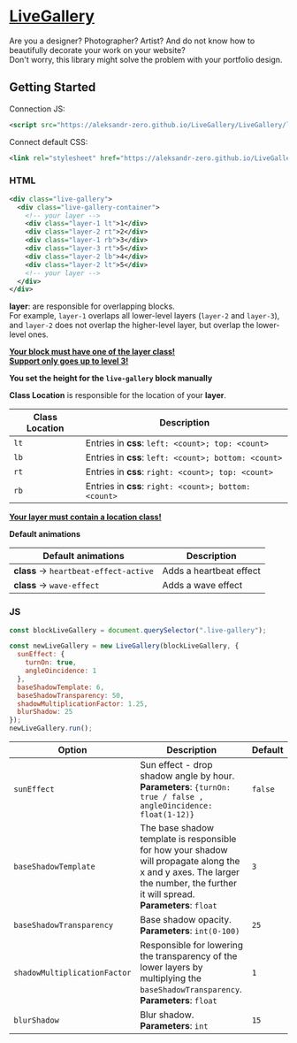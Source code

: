 # [LiveGallery](https://aleksandr-zero.github.io/LiveGallery/app/)

Are you a designer? Photographer? Artist? And do not know how to beautifully
decorate your work on your website?</br>
Don't worry, this library might solve the problem with your portfolio design.

## Getting Started

Connection JS:
```xml
<script src="https://aleksandr-zero.github.io/LiveGallery/LiveGallery/liveGallery.js"></script>
```

Connect default CSS:
```xml
<link rel="stylesheet" href="https://aleksandr-zero.github.io/LiveGallery/LiveGallery/liveGallery.css">
```

### HTML

```xml
<div class="live-gallery">
  <div class="live-gallery-container">
    <!-- your layer -->
    <div class="layer-1 lt">1</div>
    <div class="layer-2 rt">2</div>
    <div class="layer-1 rb">3</div>
    <div class="layer-3 rt">5</div>
    <div class="layer-2 lb">4</div>
    <div class="layer-2 lt">5</div>
    <!-- your layer -->
  </div>
</div>
```

**layer**: are responsible for overlapping blocks.<br>
For example, `layer-1` overlaps all lower-level layers (`layer-2` and `layer-3`), and `layer-2`
does not overlap the higher-level layer, but overlap the lower-level ones.

<span style="text-decoration: underline;">**Your block must have one of the layer class!**</span><br>
<span style="text-decoration: underline;">**Support only goes up to level 3!**</span>

**You set the height for the `live-gallery` block manually**

**Class Location** is responsible for the location of your **layer**.

| Class Location  | Description     |
|-----------------|-----------------|
| `lt` | Entries in **css**: `left: <count>; top: <count>`    |
| `lb` | Entries in **css**: `left: <count>; bottom: <count>` |
| `rt` | Entries in **css**: `right: <count>; top: <count>`   |
| `rb` | Entries in **css**: `right: <count>; bottom: <count>`|

<span style="text-decoration: underline;">**Your layer must contain a location class!**</span>

**Default animations**

| Default animations                     | Description       |
|----------------------------------------|-------------------|
| **class** -> `heartbeat-effect-active` | Adds a heartbeat effect |
| **class** -> `wave-effect`             | Adds a wave effect |

### JS

```js
const blockLiveGallery = document.querySelector(".live-gallery");

const newLiveGallery = new LiveGallery(blockLiveGallery, {
  sunEffect: {
    turnOn: true, 
    angleOincidence: 1
  },
  baseShadowTemplate: 6,
  baseShadowTransparency: 50,
  shadowMultiplicationFactor: 1.25,
  blurShadow: 25
});
newLiveGallery.run();
```

| Option                         | Description     | Default |
|--------------------------------|-----------------|---------|
| `sunEffect` | Sun effect - drop shadow angle by hour. **Parameters**: `{turnOn: true / false , angleOincidence: float(1-12)}` | `false` |
| `baseShadowTemplate` | The base shadow template is responsible for how your shadow will propagate along the x and y axes. The larger the number, the further it will spread. **Parameters**: `float` | `3` |
| `baseShadowTransparency` 		   | Base shadow opacity. **Parameters**: `int(0-100)` | `25` |
| `shadowMultiplicationFactor`   | Responsible for lowering the transparency of the lower layers by multiplying the `baseShadowTransparency`. **Parameters**: `float` | `1` |
| `blurShadow` 					 				 | Blur shadow. **Parameters**: `int` | `15` |
